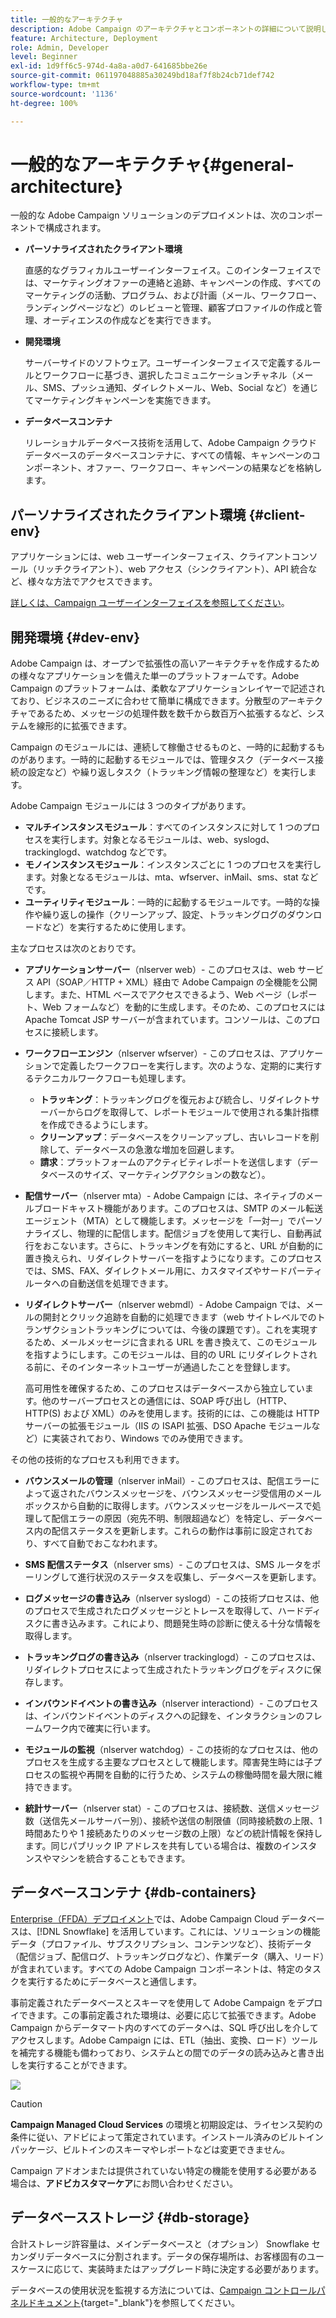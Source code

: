 ```yaml
---
title: 一般的なアーキテクチャ
description: Adobe Campaign のアーキテクチャとコンポーネントの詳細について説明します。クライアントコンソールと環境のパーソナライズの詳細を確認します。
feature: Architecture, Deployment
role: Admin, Developer
level: Beginner
exl-id: 1d9ff6c5-974d-4a8a-a0d7-641685bbe26e
source-git-commit: 061197048885a30249bd18af7f8b24cb71def742
workflow-type: tm+mt
source-wordcount: '1136'
ht-degree: 100%

---
```


# 一般的なアーキテクチャ{#general-architecture}

一般的な Adobe Campaign ソリューションのデプロイメントは、次のコンポーネントで構成されます。

* **パーソナライズされたクライアント環境**

  直感的なグラフィカルユーザーインターフェイス。このインターフェイスでは、マーケティングオファーの連絡と追跡、キャンペーンの作成、すべてのマーケティングの活動、プログラム、および計画（メール、ワークフロー、ランディングページなど）のレビューと管理、顧客プロファイルの作成と管理、オーディエンスの作成などを実行できます。

* **開発環境**

  サーバーサイドのソフトウェア。ユーザーインターフェイスで定義するルールとワークフローに基づき、選択したコミュニケーションチャネル（メール、SMS、プッシュ通知、ダイレクトメール、Web、Social など）を通じてマーケティングキャンペーンを実施できます。

* **データベースコンテナ**

  リレーショナルデータベース技術を活用して、Adobe Campaign クラウドデータベースのデータベースコンテナに、すべての情報、キャンペーンのコンポーネント、オファー、ワークフロー、キャンペーンの結果などを格納します。

## パーソナライズされたクライアント環境 {#client-env}

アプリケーションには、web ユーザーインターフェイス、クライアントコンソール（リッチクライアント）、web アクセス（シンクライアント）、API 統合など、様々な方法でアクセスできます。

[詳しくは、Campaign ユーザーインターフェイスを参照してください](../start/campaign-ui.md)。

## 開発環境 {#dev-env}

Adobe Campaign は、オープンで拡張性の高いアーキテクチャを作成するための様々なアプリケーションを備えた単一のプラットフォームです。Adobe Campaign のプラットフォームは、柔軟なアプリケーションレイヤーで記述されており、ビジネスのニーズに合わせて簡単に構成できます。分散型のアーキテクチャであるため、メッセージの処理件数を数千から数百万へ拡張するなど、システムを線形的に拡張できます。

Campaign のモジュールには、連続して稼働させるものと、一時的に起動するものがあります。一時的に起動するモジュールでは、管理タスク（データベース接続の設定など）や繰り返しタスク（トラッキング情報の整理など）を実行します。

Adobe Campaign モジュールには 3 つのタイプがあります。

* **マルチインスタンスモジュール**：すべてのインスタンスに対して 1 つのプロセスを実行します。対象となるモジュールは、web、syslogd、trackinglogd、watchdog などです。
* **モノインスタンスモジュール**：インスタンスごとに 1 つのプロセスを実行します。対象となるモジュールは、mta、wfserver、inMail、sms、stat などです。
* **ユーティリティモジュール**：一時的に起動するモジュールです。一時的な操作や繰り返しの操作（クリーンアップ、設定、トラッキングログのダウンロードなど）を実行するために使用します。

主なプロセスは次のとおりです。

* **アプリケーションサーバー**（nlserver web）- このプロセスは、web サービス API（SOAP／HTTP + XML）経由で Adobe Campaign の全機能を公開します。また、HTML ベースでアクセスできるよう、Web ページ（レポート、Web フォームなど）を動的に生成します。そのため、このプロセスには Apache Tomcat JSP サーバーが含まれています。コンソールは、このプロセスに接続します。

* **ワークフローエンジン**（nlserver wfserver）- このプロセスは、アプリケーションで定義したワークフローを実行します。次のような、定期的に実行するテクニカルワークフローも処理します。

   * **トラッキング**：トラッキングログを復元および統合し、リダイレクトサーバーからログを取得して、レポートモジュールで使用される集計指標を作成できるようにします。
   * **クリーンアップ**：データベースをクリーンアップし、古いレコードを削除して、データベースの急激な増加を回避します。
   * **請求**：プラットフォームのアクティビティレポートを送信します（データベースのサイズ、マーケティングアクションの数など）。

* **配信サーバー**（nlserver mta）- Adobe Campaign には、ネイティブのメールブロードキャスト機能があります。このプロセスは、SMTP のメール転送エージェント（MTA）として機能します。メッセージを「一対一」でパーソナライズし、物理的に配信します。配信ジョブを使用して実行し、自動再試行をおこないます。さらに、トラッキングを有効にすると、URL が自動的に置き換えられ、リダイレクトサーバーを指すようになります。このプロセスでは、SMS、FAX、ダイレクトメール用に、カスタマイズやサードパーティルータへの自動送信を処理できます。

* **リダイレクトサーバー**（nlserver webmdl）- Adobe Campaign では、メールの開封とクリック追跡を自動的に処理できます（web サイトレベルでのトランザクショントラッキングについては、今後の課題です）。これを実現するため、メールメッセージに含まれる URL を書き換えて、このモジュールを指すようにします。このモジュールは、目的の URL にリダイレクトされる前に、そのインターネットユーザーが通過したことを登録します。

  高可用性を確保するため、このプロセスはデータベースから独立しています。他のサーバープロセスとの通信には、SOAP 呼び出し（HTTP、HTTP(S) および XML）のみを使用します。技術的には、この機能は HTTP サーバーの拡張モジュール（IIS の ISAPI 拡張、DSO Apache モジュールなど）に実装されており、Windows でのみ使用できます。

その他の技術的なプロセスも利用できます。

* **バウンスメールの管理**（nlserver inMail）- このプロセスは、配信エラーによって返されたバウンスメッセージを、バウンスメッセージ受信用のメールボックスから自動的に取得します。バウンスメッセージをルールベースで処理して配信エラーの原因（宛先不明、制限超過など）を特定し、データベース内の配信ステータスを更新します。これらの動作は事前に設定されており、すべて自動でおこなわれます。

* **SMS 配信ステータス**（nlserver sms）- このプロセスは、SMS ルータをポーリングして進行状況のステータスを収集し、データベースを更新します。

* **ログメッセージの書き込み**（nlserver syslogd）- この技術プロセスは、他のプロセスで生成されたログメッセージとトレースを取得して、ハードディスクに書き込みます。これにより、問題発生時の診断に使える十分な情報を取得します。

* **トラッキングログの書き込み**（nlserver trackinglogd）- このプロセスは、リダイレクトプロセスによって生成されたトラッキングログをディスクに保存します。

* **インバウンドイベントの書き込み**（nlserver interactiond）- このプロセスは、インバウンドイベントのディスクへの記録を、インタラクションのフレームワーク内で確実に行います。

* **モジュールの監視**（nlserver watchdog）- この技術的なプロセスは、他のプロセスを生成する主要なプロセスとして機能します。障害発生時には子プロセスの監視や再開を自動的に行うため、システムの稼働時間を最大限に維持できます。

* **統計サーバー**（nlserver stat）- このプロセスは、接続数、送信メッセージ数（送信先メールサーバー別）、接続や送信の制限値（同時接続数の上限、1 時間あたりや 1 接続あたりのメッセージ数の上限）などの統計情報を保持します。同じパブリック IP アドレスを共有している場合は、複数のインスタンスやマシンを統合することもできます。


## データベースコンテナ {#db-containers}

[Enterprise（FFDA）デプロイメント](enterprise-deployment.md)では、Adobe Campaign Cloud データベースは、[!DNL Snowflake] を活用しています。これには、ソリューションの機能データ（プロファイル、サブスクリプション、コンテンツなど）、技術データ（配信ジョブ、配信ログ、トラッキングログなど）、作業データ（購入、リード）が含まれています。すべての Adobe Campaign コンポーネントは、特定のタスクを実行するためにデータベースと通信します。

事前定義されたデータベースとスキーマを使用して Adobe Campaign をデプロイできます。この事前定義された環境は、必要に応じて拡張できます。Adobe Campaign からデータマート内のすべてのデータへは、SQL 呼び出しを介してアクセスします。Adobe Campaign には、ETL（抽出、変換、ロード）ツールを補完する機能も備わっており、システムとの間でのデータの読み込みと書き出しを実行することができます。

![](assets/data-flow-diagram.png)


>[!CAUTION]
>
>**Campaign Managed Cloud Services** の環境と初期設定は、ライセンス契約の条件に従い、アドビによって策定されています。インストール済みのビルトインパッケージ、ビルトインのスキーマやレポートなどは変更できません。
>
>Campaign アドオンまたは提供されていない特定の機能を使用する必要がある場合は、**アドビカスタマーケア**&#x200B;にお問い合わせください。

## データベースストレージ {#db-storage}

合計ストレージ許容量は、メインデータベースと（オプション） Snowflake セカンダリデータベースに分割されます。データの保存場所は、お客様固有のユースケースに応じて、実装時またはアップグレード時に決定する必要があります。

データベースの使用状況を監視する方法については、[Campaign コントロールパネルドキュメント](https://experienceleague.adobe.com/docs/control-panel/using/performance-monitoring/database-monitoring/database-monitoring.html?lang=ja){target="_blank"}を参照してください。